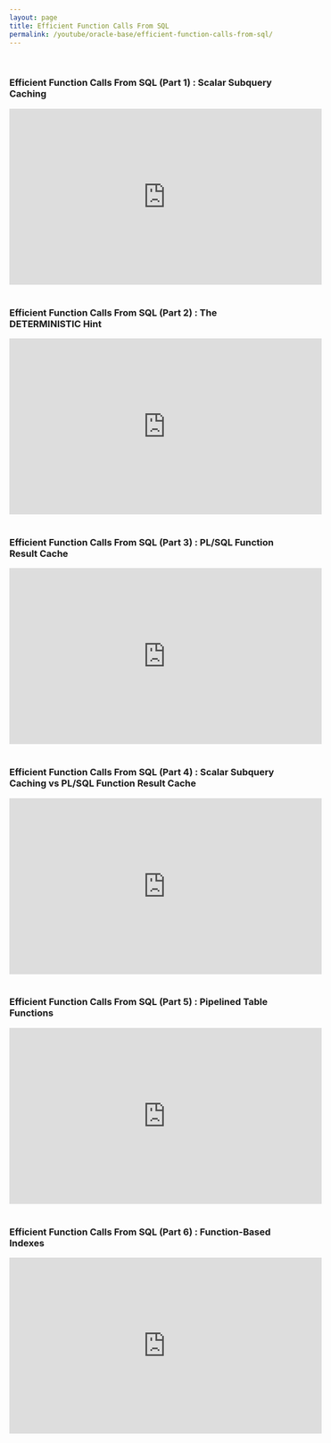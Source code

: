 ```yaml
---
layout: page
title: Efficient Function Calls From SQL
permalink: /youtube/oracle-base/efficient-function-calls-from-sql/
---
```


<br/>

### Efficient Function Calls From SQL (Part 1) : Scalar Subquery Caching

<div align = "center">

<iframe width="560" height="315" src="https://www.youtube.com/embed/Evrz54MFKw8" frameborder="0" allowfullscreen></iframe>

</div>


<br/>

### Efficient Function Calls From SQL (Part 2) : The DETERMINISTIC Hint

<div align = "center">

<iframe width="560" height="315" src="https://www.youtube.com/embed/R17r04EJPOo" frameborder="0" allowfullscreen></iframe>

</div>


<br/>

### Efficient Function Calls From SQL (Part 3) : PL/SQL Function Result Cache

<div align = "center">

<iframe width="560" height="315" src="https://www.youtube.com/embed/bpFfeW1reWs" frameborder="0" allowfullscreen></iframe>

</div>


<br/>

### Efficient Function Calls From SQL (Part 4) : Scalar Subquery Caching vs PL/SQL Function Result Cache

<div align = "center">

<iframe width="560" height="315" src="https://www.youtube.com/embed/eQlNAlY5mNs" frameborder="0" allowfullscreen></iframe>

</div>


<br/>

### Efficient Function Calls From SQL (Part 5) : Pipelined Table Functions

<div align = "center">

<iframe width="560" height="315" src="https://www.youtube.com/embed/s2VZbLr79FM" frameborder="0" allowfullscreen></iframe>

</div>



<br/>

### Efficient Function Calls From SQL (Part 6) : Function-Based Indexes

<div align = "center">

<iframe width="560" height="315" src="https://www.youtube.com/embed/qaM2fBxYv9o" frameborder="0" allowfullscreen></iframe>

</div>

